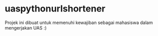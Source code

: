 # uaspythonurlshortener
Projek ini dibuat untuk memenuhi kewajiban sebagai mahasiswa dalam mengerjakan UAS :)
